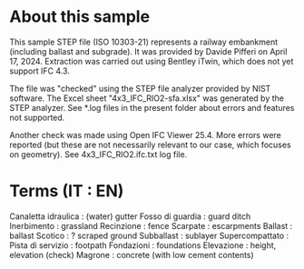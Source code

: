 # About this sample

This sample STEP file (ISO 10303-21) represents a railway embankment (including ballast and subgrade). It was provided by Davide Pifferi on April 17, 2024. Extraction was carried out using Bentley iTwin, which does not yet support IFC 4.3.  

The file was "checked" using the STEP file analyzer provided by NIST software. The Excel sheet "4x3_IFC_RIO2-sfa.xlsx" was generated by the STEP analyzer.
See *.log files in the present folder about errors and features not supported.

Another check was made using Open IFC Viewer 25.4. More errors were reported (but these are not necessarily relevant to our case, which focuses on geometry).
See 4x3_IFC_RIO2.ifc.txt log file.

# Terms (IT : EN)

Canaletta idraulica : (water) gutter
Fosso di guardia : guard ditch
Inerbimento : grassland
Recinzione : fence
Scarpate : escarpments
Ballast : ballast
Scotico : ? scraped ground
Subballast : sublayer
Supercompattato :
Pista di servizio : footpath
Fondazioni : foundations
Elevazione : height, elevation (check)
Magrone : concrete (with low cement contents)